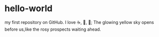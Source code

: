 # hello-world
my first repository on GitHub.
I love :coffee:, :pizza:, :milk_glass:;
The glowing yellow sky opens before us,like the rosy prospects waiting ahead.
